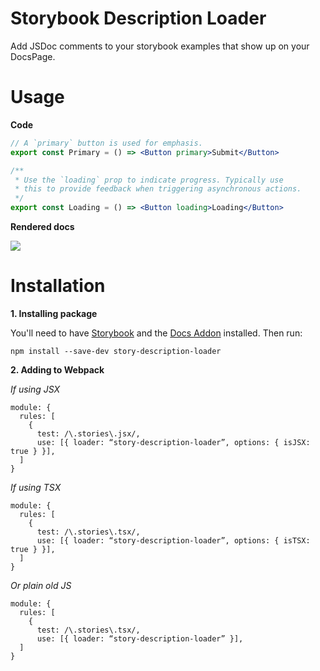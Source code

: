 # Storybook Description Loader

Add JSDoc comments to your storybook examples that show up on your DocsPage.

# Usage

**Code**
```jsx
// A `primary` button is used for emphasis.
export const Primary = () => <Button primary>Submit</Button>

/**
 * Use the `loading` prop to indicate progress. Typically use
 * this to provide feedback when triggering asynchronous actions.
 */
export const Loading = () => <Button loading>Loading</Button>
```

**Rendered docs**

![](https://cl.ly/ec53a39ae2c9/Image%2525202020-03-02%252520at%25252010.50.55%252520PM.png)


# Installation

**1. Installing package**

You'll need to have [Storybook](https://github.com/storybookjs/storybook) and the [Docs Addon](https://github.com/storybookjs/storybook/tree/master/addons/docs) installed. Then run:

`npm install --save-dev story-description-loader`

**2. Adding to Webpack**

*If using JSX*
```
module: {
  rules: [
    {
      test: /\.stories\.jsx/,
      use: [{ loader: “story-description-loader”, options: { isJSX: true } }],
  ]
}
```

*If using TSX*
```
module: {
  rules: [
    {
      test: /\.stories\.tsx/,
      use: [{ loader: “story-description-loader”, options: { isTSX: true } }],
  ]
}
```

*Or plain old JS*

```
module: {
  rules: [
    {
      test: /\.stories\.tsx/,
      use: [{ loader: “story-description-loader” }],
  ]
}
```
